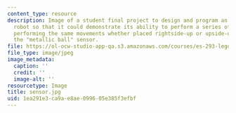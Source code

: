 ```yaml
---
content_type: resource
description: Image of a student final project to design and program an invertible
  robot so that it could demonstrate its ability to perform a series of specific movements,
  performing the same movements whether placed rightside-up or upside-down. View of
  the "metallic ball" sensor.
file: https://ol-ocw-studio-app-qa.s3.amazonaws.com/courses/es-293-lego-robotics-spring-2007/1ea291e3ca9ae8ae099605e385f3efbf_sensor.jpg
file_type: image/jpeg
image_metadata:
  caption: ''
  credit: ''
  image-alt: ''
resourcetype: Image
title: sensor.jpg
uid: 1ea291e3-ca9a-e8ae-0996-05e385f3efbf
---
```

